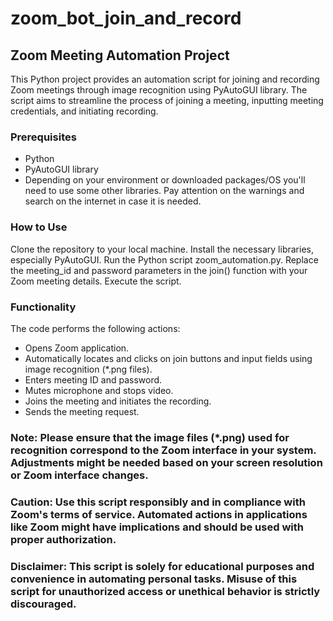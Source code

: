 # zoom_bot_join_and_record
## Zoom Meeting Automation Project
This Python project provides an automation script for joining and recording Zoom meetings through image recognition using PyAutoGUI library. The script aims to streamline the process of joining a meeting, inputting meeting credentials, and initiating recording.

### Prerequisites
 - Python
 - PyAutoGUI library
 - Depending on your environment or downloaded packages/OS you'll need to use some other libraries. Pay attention on the warnings and search on the internet in case it is needed.
   
### How to Use
Clone the repository to your local machine.
Install the necessary libraries, especially PyAutoGUI.
Run the Python script zoom_automation.py.
Replace the meeting_id and password parameters in the join() function with your Zoom meeting details.
Execute the script.

### Functionality
The code performs the following actions:
- Opens Zoom application.
- Automatically locates and clicks on join buttons and input fields using image recognition (*.png files).
- Enters meeting ID and password.
- Mutes microphone and stops video.
- Joins the meeting and initiates the recording.
- Sends the meeting request.

### Note: Please ensure that the image files (*.png) used for recognition correspond to the Zoom interface in your system. Adjustments might be needed based on your screen resolution or Zoom interface changes.

### Caution: Use this script responsibly and in compliance with Zoom's terms of service. Automated actions in applications like Zoom might have implications and should be used with proper authorization.

### Disclaimer: This script is solely for educational purposes and convenience in automating personal tasks. Misuse of this script for unauthorized access or unethical behavior is strictly discouraged.
